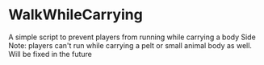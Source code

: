 # WalkWhileCarrying
A simple script to prevent players from running while carrying a body
Side Note: players can't run while carrying a pelt or small animal body as well. Will be fixed in the future
